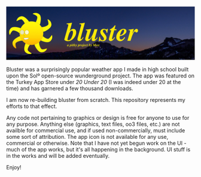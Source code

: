 ![](banner_bluster.jpg)

Bluster was a surprisingly popular weather app I made in high school built upon the Solº open-source wunderground project.  The app was featured on the Turkey App Store under *20 Under 20* (I was indeed under 20 at the time) and has garnered a few thousand downloads.

I am now re-building bluster from scratch.  This repository represents my efforts to that effect.

Any code not pertaining to graphics or design is free for anyone to use for any purpose.  Anything else (graphics, text files, oo3 files, etc.) are not availble for commercial use, and if used non-commercially, must include some sort of attribution.  The app icon is not available for any use, commercial or otherwise.  Note that I have not yet begun work on the UI - much of the app works, but it's all happening in the background.  UI stuff is in the works and will be added eventually.

Enjoy!
